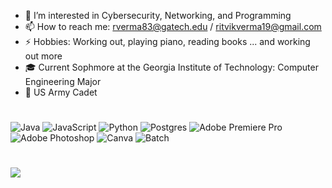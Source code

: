 - 👀 I’m interested in Cybersecurity, Networking, and Programming
- 📫 How to reach me: rverma83@gatech.edu / ritvikverma19@gmail.com
- ⚡ Hobbies: Working out, playing piano, reading books ... and working out more
- 🎓 Current Sophmore at the Georgia Institute of Technology: Computer Engineering Major
- 🗽 US Army Cadet
#
![Java](https://img.shields.io/badge/java-%23ED8B00.svg?style=for-the-badge&logo=java&logoColor=white) ![JavaScript](https://img.shields.io/badge/javascript-%23323330.svg?style=for-the-badge&logo=javascript&logoColor=%23F7DF1E) ![Python](https://img.shields.io/badge/python-3670A0?style=for-the-badge&logo=python&logoColor=ffdd54) ![Postgres](https://img.shields.io/badge/postgres-%23316192.svg?style=for-the-badge&logo=postgresql&logoColor=white) ![Adobe Premiere Pro](https://img.shields.io/badge/Adobe%20Premiere%20Pro-9999FF.svg?style=for-the-badge&logo=Adobe%20Premiere%20Pro&logoColor=white) ![Adobe Photoshop](https://img.shields.io/badge/adobephotoshop-%2331A8FF.svg?style=for-the-badge&logo=adobephotoshop&logoColor=white) ![Canva](https://img.shields.io/badge/Canva-%2300C4CC.svg?style=for-the-badge&logo=Canva&logoColor=white)
![Batch](https://img.shields.io/badge/Batch-F9DC3e?style=for-the-badge&logo=babel&logoColor=black)
#
![](https://github-readme-stats.vercel.app/api/top-langs/?username=rits12&theme=dark&hide_border=false&include_all_commits=false&count_private=true&layout=compact)
